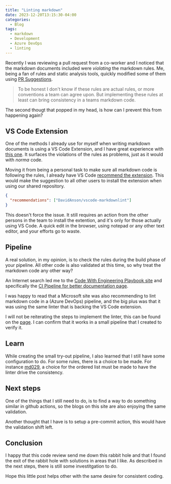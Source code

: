```yaml
---
title: "Linting markdown"
date: 2023-12-20T13:15:30-04:00
categories:
  - Blog
tags:
  - markdown
  - Development
  - Azure DevOps
  - linting
---
```

Recently I was reviewing a pull request from a co-worker and I noticed that the markdown documents included were _violating_ the markdown rules. Me, being a fan of rules and static analysis tools, quickly modified some of them using [PR Suggestions](./2022-03-26-AzDO-Suggestion.md).

> To be honest I don't know if these rules are actual rules, or more conventions a team can agree upon. But implementing these rules at least can bring consistency in a teams markdown code.

The second thougt that popped in my head, is how can I prevent this from happening again?

## VS Code Extension

One of the methods I already use for myself when writing markdown documents is using a VS Code Extension, and I have great experience with [this one][vsCodeExt]. It surfaces the violations of the rules as problems, just as it would with _norma_ code.

Moving it from being a personal task to make sure all markdown code is following the rules, I already have VS Code [recommend the extension][workspaceRecommendations]. This would make the suggestion to all other users to install the extension when using our shared repository.

```json
{
  "recommendations": ["DavidAnson/vscode-markdownlint"]
}
```

This doesn't force the issue. It still requires an action from the other persons in the team to install the extention, and it's only for those actually using VS Code. A quick edit in the browser, using notepad or any other text editor, and your efforts go to waste.

## Pipeline

A real solution, in my opinion, is to check the rules during the build phase of your pipeline. All other code is also validated at this time, so why treat the markdown code any other way?

An Internet search led me to the [Code With Engineering Playbook site][site] and specifically the [CI Pipeline for better documentation page][codeEngineering].

I was happy to read that a Microsoft site was also recommending to lint markdown code in a (Azure DevOps) pipeline, and the big plus was that it was using the same linter that is backing the VS Code extension.

I will not be reiterating the steps to implement the linter, this can be found on the [page][codeEngineering]. I can confirm that it works in a small pipeline that I created to verify it.

## Learn

While creating the small try-out pipeline, I also learned that I still have some configuration to do. For some rules, there is a choice to be made. For instance [md029][md029], a choice for the ordered list must be made to have the linter drive the consistency.

## Next steps

One of the things that I still need to do, is to find a way to do something similar in github actions, so the blogs on this site are also enjoying the same validation.

Another thought that I have is to setup a pre-commit action, this would have the validation shift left.

## Conclusion

I happy that this code review send me down this rabbit hole and that I found the exit of the rabbit hole with solutions in areas that I like. As described in the next steps, there is still some investitgation to do.

Hope this little post helps other with the same desire for consistent coding.

[workspaceRecommendations]: https://code.visualstudio.com/docs/editor/extension-marketplace#_workspace-recommended-extensions
[vsCodeExt]: https://marketplace.visualstudio.com/items?itemName=DavidAnson.vscode-markdownlint
[site]: https://microsoft.github.io/code-with-engineering-playbook/
[codeEngineering]: https://microsoft.github.io/code-with-engineering-playbook/continuous-integration/markdown-linting/
[md029]: https://github.com/DavidAnson/markdownlint/blob/main/doc/md029.md
